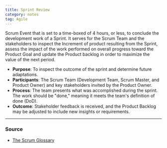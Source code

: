 ```yaml
---
title: Sprint Review
category: notes
tag: Agile
---
```


Scrum Event that is set to a time-boxed of 4 hours, or less, to conclude the development work of a Sprint. It serves for the Scrum Team and the stakeholders to inspect the Increment of product resulting from the Sprint, assess the impact of the work performed on overall progress toward the Product Goal and update the Product backlog in order to maximize the value of the next period.

- **Purpose**: To inspect the outcome of the sprint and determine future adaptations.
- **Participants**: The Scrum Team (Development Team, Scrum Master, and Product Owner) and key stakeholders invited by the Product Owner.
- **Process**: The team presents what was accomplished during the sprint. The work should be "done," meaning it meets the team's definition of done (DoD).
- **Outcome**: Stakeholder feedback is received, and the Product Backlog may be adjusted to include new insights or requirements.

--- 
### Source
- [The Scrum Glossary](https://www.scrum.org/resources/scrum-glossary)